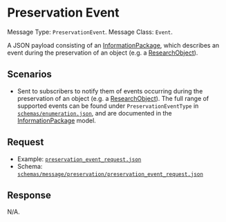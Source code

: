 # Preservation Event

Message Type: `PreservationEvent`.
Message Class: `Event`.

A JSON payload consisting of an [InformationPackage](https://github.com/JiscRDSS/Canonical-data-model/blob/4.0.0/Data-Model/Information-Package/Information-package-model.mdj), which describes an event during the preservation of an object (e.g. a [ResearchObject](https://github.com/JiscRDSS/Canonical-data-model/blob/4.0.0/Data-Model/Canonical-data-model.mdj)).

## Scenarios

- Sent to subscribers to notify them of events occurring during the preservation of an object (e.g. a [ResearchObject](https://github.com/JiscRDSS/Canonical-data-model/blob/4.0.0/Data-Model/Canonical-data-model.mdj)). The full range of supported events can be found under `PreservationEventType` in [`schemas/enumeration.json`](../../../../schemas/enumeration.json), and are documented in the [InformationPackage](https://github.com/JiscRDSS/Canonical-data-model/blob/4.0.0/Data-Model/Information-Package/Information-package-model.mdj) model.

## Request

- Example: [`preservation_event_request.json`](preservation_event_request.json)
- Schema: [`schemas/message/preservation/preservation_event_request.json`](../../../../schemas/message/preservation/preservation_event_request.json)

## Response

N/A.
